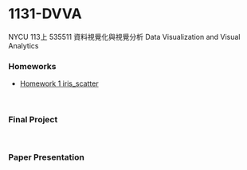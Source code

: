 <h1>1131-DVVA</h1>
NYCU 113上 535511 資料視覺化與視覺分析 Data Visualization and Visual Analytics
<br/>
<h3>Homeworks</h3>
<ul>
  <li><a href="http://aa721fffd6e5ca51.vis.lab.djosix.com:2024/">Homework 1 iris_scatter</a></li>
</ul>
<br/>
<h3>Final Project</h3>
<br/>
<h3>Paper Presentation</h3>
<br/>
